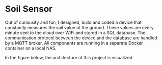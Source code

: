 # Soil Sensor
Out of curiousity and fun, I designed, build and coded a device that constantly measures the soil value of the ground. These values are every minute sent to the cloud over WiFi and stored in a SQL database. The communication protocol between the device and the database are handled by a MQTT broker. All components are running in a separate Docker container on a local NAS. 

In the figure below, the architecture of this project is visualized. 


